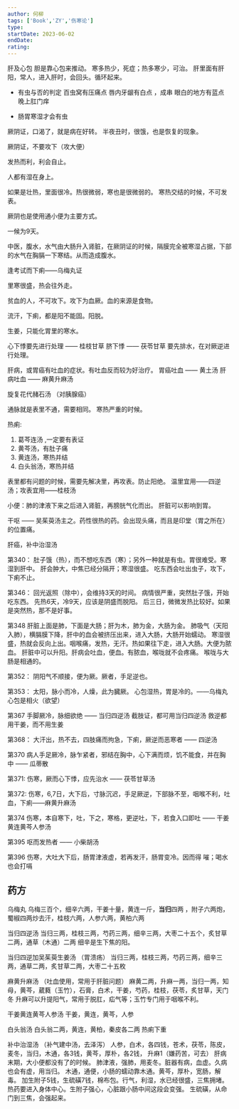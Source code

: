 ```yaml
---
author: 何柳
tags: ['Book','ZY','伤寒论']
type: 
startDate: 2023-06-02
endDate:
rating: 
---
```


肝及心包 
胆是靠心包来推动。
寒多热少，死症；热多寒少，可治。
肝里面有肝阳，常人，进入肝时，会回头。循环起来。

- 有虫与否的判定
百虫窝有压痛点 
唇内牙龈有白点 ，成串 
眼白的地方有蓝点 
晚上肛门痒

- 肠胃寒湿才会有虫


厥阴证，口渴了，就是病在好转。
半夜丑时，很饿，也是恢复的现象。

厥阴证，不要攻下（攻大便）

发热而利，利会自止。

人都有湿在身上。

如果是壮热，里面很冷。热很微弱，寒也是很微弱的。
寒热交结的时候，不可发表。


厥阴也是使用通小便为主要方式。

一候为9天。


中医，腹水，水气由大肠升入肾脏，在厥阴证的时候，隔膜完全被寒湿占据，下部的水气在胸膈一下寒结。从而造成腹水。


逢考试而下痢——乌梅丸证


里寒很盛，热会往外走。 

贫血的人，不可攻下。攻下为血厥。血的来源是食物。

流汗，下痢，都是阳不能固。阳脱。


生姜，只能化胃里的寒水。


心下悸要先进行处理 —— 桂枝甘草 
脐下悸 —— 茯苓甘草
要先排水，在对厥逆进行处理。


肝病，或胃癌有吐血的症状。有吐血反而较为好治疗。
胃癌吐血 —— 黄土汤 
肝病吐血 —— 麻黄升麻汤

旋复花代赭石汤 （对胰腺癌）

通脉就是表里不通，需要相同。 寒热严重的时候。 


热痢:
1. 葛芩连汤 ,一定要有表证 
2. 黄芩汤，有肚子痛 
3. 黄连汤，寒热并结 
4. 白头翁汤，寒热并结


表里都有问题的时候，需要先解决里，再攻表。防止阳绝。
温里宜用——四逆汤；攻表宜用——桂枝汤


小便：肺的津液下来之后进入肾脏，再膀胱气化而出。
肝脏可以影响到胃。

干呕 —— 吴茱萸汤主之。药性很热的药。会出现头痛，而且是印堂（胃之所在）的位置痛。


肝癌，补中治湿汤











第340： 
	肚子饿（热），而不想吃东西（寒）；另外一种就是有虫。胃很难受。寒湿到肝中。
	肝会肿大，中焦已经分隔开；寒湿很盛。
	吃东西会吐出虫子，攻下，下痢不止。

第346： 
	回光返照（除中），会维持3天的时间。 
	病情很严重，突然肚子饿，开始吃东西。
	先热6天，冷9天，应该是阴盛而脱阳。
	后三日，微微发热比较好。如果是突然热，那不是好事。

第348 
	肝脏上面是肺，下面是大肠；肝为木，肺为金，大肠为金。
	肺吸气（天阳入肺），横膈膜下降，肝中的血会被挤压出来，进入大肠，大肠开始蠕动。
	寒湿很盛，热就会反向上出。咽喉痛，发热，无汗。热如果往下走，进入大肠。大便为脓血。
	肝脏中可以升阳。肝病会吐血，便血。有脓血，喉咙就不会疼痛。
	喉咙与大肠是相通的。 

第352： 
	阴阳气不顺接，便为厥。厥者，手足逆也。


第353： 
	太阳，脉小而冷，人燥，此为臓厥。
	心包湿热，胃是冷的。——乌梅丸 
	心包是相火（欲望）


第367
	手脚厥冷，脉细欲绝 —— 当归四逆汤 
	截肢证，都可用当归四逆汤
	救逆都用干姜，而不用生姜

第368： 
	大汗出，热不去，四肢痛而拘急，下痢，厥逆而恶寒者 —— 四逆汤 


第370 
	病人手足厥冷，脉乍紧者，邪结在胸中，心下满而烦，饥不能食，并在胸中 —— 瓜蒂散


第371: 
	伤寒，厥而心下悸，应先治水 —— 茯苓甘草汤 

第372:
	伤寒，6,7日，大下后，寸脉沉迟，手足厥逆，下部脉不至，咽喉不利，吐血，下痢——麻黄升麻汤 


第374 
	伤寒，本自寒下，吐，下之，寒格，更逆吐，下，若食入口即吐 —— 干姜黄连黄芩人参汤 


第395 
	呕而发热者 —— 小柴胡汤 

第396
	伤寒，大吐大下后，肠胃津液虚，若再发汗，肠胃变冷。因而得 嗺；喝水也会打嗝






















## 药方 

乌梅丸 
	乌梅三百个，细辛六两，干姜十量，黄连一斤，**当归**四两 ，附子六两炮，蜀椒四两炒去汗，桂枝六两，人参六两，黄柏六两


当归四逆汤 
	当归三两，桂枝三两，芍药三两，细辛三两，大枣二十五个，炙甘草二两，通草（木通）二两
	细辛是生下焦的阳。

当归四逆加吴茱萸生姜汤 （胃溃疡）
	当归三两，桂枝三两，芍药三两，细辛三两，通草二两，炙甘草二两，大枣二十五枚

麻黄升麻汤 （吐血使用，常用于肝脏问题）
	麻黄二两，升麻一两，当归一两，知母，黄芩，葳蕤（玉竹），石膏，白术，干姜，芍药，桂枝，茯苓，炙甘草，天门冬
	升麻可以升提阳气，常用于脱肛，疝气等；玉竹专门用于咽喉不利。

干姜黄连黄芩人参汤 
	干姜，黄连，黄芩，人参


白头翁汤 
	白头翁二两，黄连，黄柏，秦皮各二两
	热痢下重 
	


补中治湿汤 （补气建中汤，去泽泻）
	人参，白术，各四钱，苍术，茯苓，陈皮，麦冬，当归，木通，各3钱，黄芩，厚朴，各2钱，
	升麻1（嫌药苦，可去）
	肝病末期，大小便都没有了的时候。
	肺津液，强肺，用麦冬。脏器有病，血虚。久病也会有虚，用当归。
	木通，通便，小肠的蠕动靠木通。黄芩，厚朴，宽肠，解毒。
	加生附子5钱，生硫磺7钱，棉布包。行气，利湿，水已经很盛，三焦拥堵。热药要进入身体中心。生附子强心，心脏跟小肠中间这段会变强。 生硫磺，从命门到三焦，会强起来。



